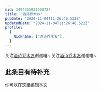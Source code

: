 ```yaml
---
mid: 3494355031558727
title: "酒诗乔木お"
pubDate: "2024-11-04T11:26:46.522Z"
updatedDate: "2024-11-04T11:26:46.522Z"
profile:
  {
    Nickname: ["酒诗乔木お"],
  }
---
```


关注[酒诗乔木お](https://space.bilibili.com/3494355031558727)谢谢喵~ 关注[酒诗乔木お](https://space.bilibili.com/3494355031558727)谢谢喵~

## 此条目有待补充
你可以在[这里](https://github.com/Yuhanawa/VTuber.ICU-Content/edit/master/v/酒诗乔木お/index.md)编辑本文
